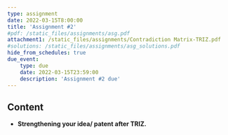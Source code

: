```yaml
---
type: assignment
date: 2022-03-15T8:00:00
title: 'Assignment #2'
#pdf: /static_files/assignments/asg.pdf
attachment1: /static_files/assignments/Contradiction Matrix-TRIZ.pdf
#solutions: /static_files/assignments/asg_solutions.pdf
hide_from_schedules: true
due_event: 
    type: due
    date: 2022-03-15T23:59:00
    description: 'Assignment #2 due'
---
```

## Content
- **Strengthening your idea/ patent after TRIZ.**


